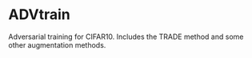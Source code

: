 # ADVtrain

Adversarial training for CIFAR10. Includes the TRADE method and some other augmentation methods. 
